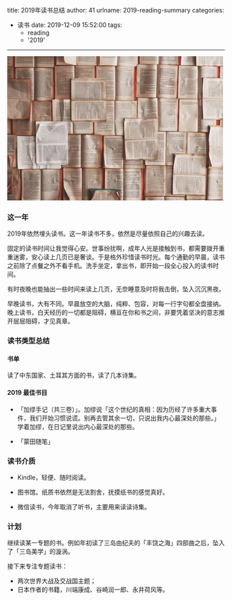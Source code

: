 title: 2019年读书总结
author: 41
urlname: 2019-reading-summary
categories:
- 读书
date: 2019-12-09 15:52:00
tags:
  - reading
  - '2019'

---

![books](\images\pasted-0.png)


### 这一年

2019年依然埋头读书。这一年读书不多，依然是尽量依照自己的兴趣去读。

固定的读书时间让我觉得心安。世事纷扰啊，成年人光是接触到书，都需要拨开重重迷雾，安心读上几页已是奢谈。于是格外珍惜读书时光。每个通勤的早晨，读书之前除了点餐之外不看手机。洗手坐定，拿出书，即开始一段全心投入的读书时间。

有时夜晚也能抽出一些时间来读上几页，无奈睡意及时将我击倒，坠入沉沉黑夜。

早晚读书，大有不同。早晨放空的大脑，纯粹、包容，对每一行字句都全盘接纳。
晚上读书，白天经历的一切都是阻碍，横亘在你和书之间，非要凭着坚决的意志推开层层阻碍，才见真章。

### 读书类型总结

#### 书单

读了中东国家、土耳其方面的书，读了几本诗集。

#### 2019 最佳书目

- 「加缪手记（共三卷）」。加缪说「这个世纪的真相：因为历经了许多重大事件，我们开始习惯说谎。别再去管其余一切，只说出我内心最深处的那些。」学着加缪，在日记里说出内心最深处的那些。

- 「蒙田随笔」

### 读书介质

- Kindle，轻便、随时阅读。

- 图书馆。纸质书依然是无法割舍，抚摸纸书的感觉真好。

- 微信读书，今年取消了听书，主要用来读读诗集。

### 计划

继续读某一专题的书。例如年初读了三岛由纪夫的「丰饶之海」四部曲之后，坠入了「三岛美学」的漩涡。

接下来专注专题读书：

- 两次世界大战及交战国主题； 
- 日本作者的书籍，川端康成、谷崎润一郎、永井荷风等。